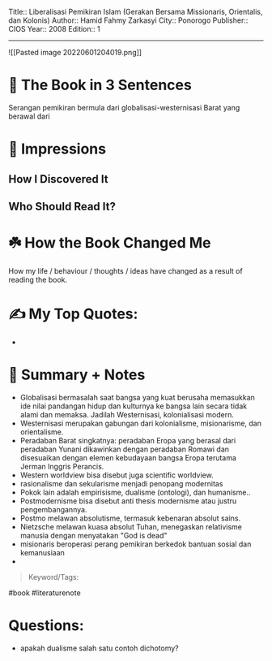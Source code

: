 
Title:: Liberalisasi Pemikiran Islam (Gerakan Bersama Missionaris, Orientalis, dan Kolonis)
Author:: Hamid Fahmy Zarkasyi
City:: Ponorogo
Publisher:: CIOS
Year:: 2008
Edition:: 1

---
![[Pasted image 20220601204019.png]]

# 🚀 The Book in 3 Sentences
Serangan pemikiran bermula dari globalisasi-westernisasi Barat yang berawal dari 
# 🎨 Impressions

## How I Discovered It

## Who Should Read It?

# ☘️ How the Book Changed Me

How my life / behaviour / thoughts / ideas have changed as a result of reading the book.

# ✍️ My Top Quotes:
- 


# 📒 Summary + Notes
- Globalisasi bermasalah saat bangsa yang kuat berusaha memasukkan ide nilai pandangan hidup dan kulturnya ke bangsa lain secara tidak alami dan memaksa. Jadilah Westernisasi, kolonialisasi modern.
- Westernisasi merupakan gabungan dari kolonialisme, misionarisme, dan orientalisme.
- Peradaban Barat singkatnya: peradaban Eropa yang berasal dari peradaban Yunani dikawinkan dengan peradaban Romawi dan disesuaikan dengan elemen kebudayaan bangsa Eropa terutama Jerman Inggris Perancis.
- Western worldview bisa disebut juga scientific worldview. 
- rasionalisme dan sekularisme menjadi penopang modernitas
- Pokok lain adalah empirisisme, dualisme (ontologi), dan humanisme..
- Postmodernisme bisa disebut anti thesis modernisme atau justru pengembangannya.
- Postmo melawan absolutisme, termasuk kebenaran absolut sains. 
- Nietzsche melawan kuasa absolut Tuhan, menegaskan relativisme manusia dengan menyatakan "God is dead"
- misionaris beroperasi perang pemikiran berkedok bantuan sosial dan kemanusiaan
- 




> Keyword/Tags: 

#book
#literaturenote 

# Questions:
- apakah dualisme salah satu contoh dichotomy?